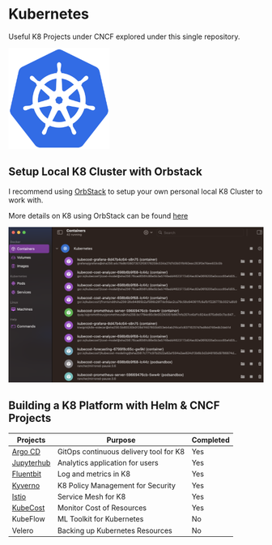 # Kubernetes

Useful K8 Projects under CNCF explored under this single repository.

<img src="k8/src/img/k8-logo.png" width="200" height="200">

## Setup Local K8 Cluster with Orbstack
I recommend using [OrbStack](https://orbstack.dev/) to setup your own personal local K8 Cluster to work with.

More details on K8 using OrbStack can be found [here](https://docs.orbstack.dev/kubernetes/)



![Image of OrbStack](k8/src/img/orbstack.png)
## Building a K8 Platform with Helm & CNCF Projects

| Projects     | Purpose                          | Completed |
| -------------| -------------------------------- | --------- |
| [Argo CD](k8/argocd/readme.md)       | GitOps continuous delivery tool for K8        | Yes        |
| [Jupyterhub](k8/jupyterhub/readme.md)   | Analytics application for users  | Yes        |
| [Fluentbit](k8/fluentbit/readme.md)    | Log and metrics in K8       | Yes        |
| [Kyverno](k8/kyverno/readme.md)      | K8 Policy Management for Security             | Yes        |
| [Istio](k8/istio/readme.md)        | Service Mesh for K8              | Yes        |
| [KubeCost](k8/kubecost/readme.md)     | Monitor Cost of Resources        | Yes        |
| KubeFlow     | ML Toolkit for Kubernetes        | No        |
| Velero     | Backing up Kubernetes Resources       | No        |

